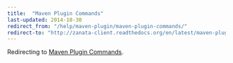 ```yaml
---
title:  "Maven Plugin Commands"
last-updated: 2014-10-30
redirect_from: "/help/maven-plugin/maven-plugin-commands/"
redirect-to: "http://zanata-client.readthedocs.org/en/latest/maven-plugin/commands/"
---
```


Redirecting to [Maven Plugin Commands](http://zanata-client.readthedocs.org/en/latest/maven-plugin/commands/).
